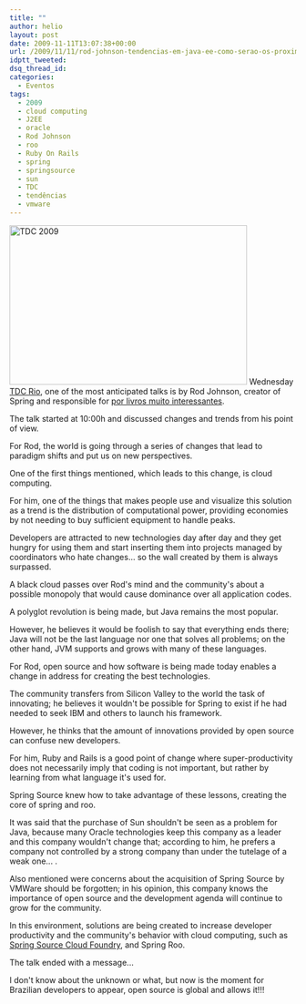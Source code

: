 ```yaml
---
title: ""
author: helio
layout: post
date: 2009-11-11T13:07:38+00:00
url: /2009/11/11/rod-johnson-tendencias-em-java-ee-como-serao-os-proximos-5-anos/
idptt_tweeted: 
dsq_thread_id: 
categories:
  - Eventos
tags:
  - 2009
  - cloud computing
  - J2EE
  - oracle
  - Rod Johnson
  - roo
  - Ruby On Rails
  - spring
  - springsource
  - sun
  - TDC
  - tendências
  - vmware
---
```


<img class="aligncenter size-full wp-image-94" src="/uploads/2009/11/dsc00655.jpg" alt="TDC 2009" width="417" height="280" srcset="/uploads/2009/11/dsc00655.jpg 417w, /uploads/2009/11/dsc00655-300x201.jpg 300w" sizes="(max-width: 417px) 100vw, 417px" /> Wednesday <a title="TDC RIO 2009" href="http://www.thedevelopersconference.com.br:80/tdc/2009/rio/programacao.seam" target="_blank">TDC Rio</a>, one of the most anticipated talks is by Rod Johnson, creator of Spring and responsible for <a href="http://www.amazon.com/Expert-One-One-Design-Development/dp/1861007841" target="_blank">por livros muito interessantes</a>.

The talk started at 10:00h and discussed changes and trends from his point of view.

For Rod, the world is going through a series of changes that lead to paradigm shifts and put us on new perspectives.

One of the first things mentioned, which leads to this change, is cloud computing.

For him, one of the things that makes people use and visualize this solution as a trend is the distribution of computational power, providing economies by not needing to buy sufficient equipment to handle peaks.

Developers are attracted to new technologies day after day and they get hungry for using them and start inserting them into projects managed by coordinators who hate changes... so the wall created by them is always surpassed.

A black cloud passes over Rod's mind and the community's about a possible monopoly that would cause dominance over all application codes.

A polyglot revolution is being made, but Java remains the most popular.

However, he believes it would be foolish to say that everything ends there; Java will not be the last language nor one that solves all problems; on the other hand, JVM supports and grows with many of these languages.

For Rod, open source and how software is being made today enables a change in address for creating the best technologies.

The community transfers from Silicon Valley to the world the task of innovating; he believes it wouldn't be possible for Spring to exist if he had needed to seek IBM and others to launch his framework.

However, he thinks that the amount of innovations provided by open source can confuse new developers.

For him, Ruby and Rails is a good point of change where super-productivity does not necessarily imply that coding is not important, but rather by learning from what language it's used for.

Spring Source knew how to take advantage of these lessons, creating the core of spring and roo.

It was said that the purchase of Sun shouldn't be seen as a problem for Java, because many Oracle technologies keep this company as a leader and this company wouldn't change that; according to him, he prefers a company not controlled by a strong company than under the tutelage of a weak one... .

Also mentioned were concerns about the acquisition of Spring Source by VMWare should be forgotten; in his opinion, this company knows the importance of open source and the development agenda will continue to grow for the community.

In this environment, solutions are being created to increase developer productivity and the community's behavior with cloud computing, such as <a title="cloud foundry" href="http://www.cloudfoundry.com/" target="_blank">Spring Source Cloud Foundry</a>, and Spring Roo.

The talk ended with a message...

I don't know about the unknown or what, but now is the moment for Brazilian developers to appear, open source is global and allows it!!!